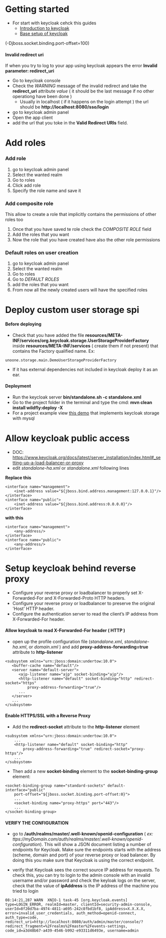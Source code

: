 # Getting started

- For start with keycloak cehck this guides
	- [Introduction to keycloak](https://www.thomasvitale.com/introducing-keycloak-identity-access-management/)
	- [Base setup of keycloak](https://www.thomasvitale.com/keycloak-configuration-authentication-authorisation/)
	
(-Djboss.socket.binding.port-offset=100)
	
#### Invalid redirect uri

If when you try to log to your app using keycloak appears the error **Invalid parameter: redirect_uri**
- Go to keycloak console
- Check the _WARNING_ message of the invalid redirect and take the **redirect_uri** attribute _value_ ( it should be the last message if no other operationg have been done )
	- Usually in localhost ( if it happens on the login attempt ) the url should be **http://localhost:8080/sso/login**
- go to keycloak admin panel
- Open the app client
- add the url that you toke in the **Valid Redirect URIs** field.

# Add roles

### Add role
1. go to keycloak admin panel
2. Select the wanted realm
3. Go to roles
4. Click add role
5. Specify the role name and save it

### Add composite role
This allow to create a role that implicitly contains the permissions of other roles too
1. Once that you have saved te role check the _COMPOSITE ROLE_ field
2. Add the roles that you want
3. Now the role that you have created have also the other role permissions 

### Default roles on user creation
1. go to keycloak admin panel
2. Select the wanted realm
3. Go to roles
4. Go to _DEFAULT ROLES_
5. add the roles that you want
6. From now all the newly created users will have the specified roles

# Deploy custom user storage spi

#### Before deploying

- Check that you have added the file **resources/META-INF/services/org.keycloak.storage.UserStorageProviderFactory** inside **resources/META-INF/services** ( create them if not present) that contains the Factory qualified name. Ex:
```
unoone.storage.main.DemoUserStorageProviderFactory
```

- If it has external dependencies not included in keycloak deploy it as an ear.

#### Deployment

- Run the keycloak server **bin/standalone.sh -c standalone.xml**
- Go to the project folder in the terminal and type the cmd: **mvn clean install wildfly:deploy -X**
- For a project example view [this demo](https://github.com/Linch1/Keycloak-user-storage-demo-mysql) that implements keycloak storage with mysql


# Allow keycloak public access
- DOC: https://www.keycloak.org/docs/latest/server_installation/index.html#_setting-up-a-load-balancer-or-proxy
- edit *standalone-ha.xml* or *standalone.xml* following lines

**Replace this**
```
<interface name="management">
	<inet-address value="${jboss.bind.address.management:127.0.0.1}"/>
</interface>
<interface name="public">
	<inet-address value="${jboss.bind.address:0.0.0.0}"/>
</interface>
```

**with this**
```
<interface name="management">
	<any-address/>
</interface>
<interface name="public">
	<any-address/>
</interface>
```

# Setup keycloak behind reverse proxy

- Configure your reverse proxy or loadbalancer to properly set X-Forwarded-For and X-Forwarded-Proto HTTP headers.
- Configure your reverse proxy or loadbalancer to preserve the original 'Host' HTTP header.
- Configure the authentication server to read the client’s IP address from X-Forwarded-For header.


#### Allow keycloak to read X-Forwarded-For header ( HTTP ) 
- open up the profile configuration file (*standalone.xml*, *standalone-ha.xml*, or *domain.xml* ) and add **proxy-address-forwarding=true** attribute to **http-listener**
```
<subsystem xmlns="urn:jboss:domain:undertow:10.0">
   <buffer-cache name="default"/>
   <server name="default-server">
      <ajp-listener name="ajp" socket-binding="ajp"/>
      <http-listener name="default" socket-binding="http" redirect-socket="https"
          proxy-address-forwarding="true"/>
      ...
   </server>
   ...
</subsystem>
```

#### Enable HTTPS/SSL with a Reverse Proxy

- Add the **redirect-socket** attribute to the **http-listener** element
```
<subsystem xmlns="urn:jboss:domain:undertow:10.0">
    ...
    <http-listener name="default" socket-binding="http"
        proxy-address-forwarding="true" redirect-socket="proxy-https"/>
    ...
</subsystem>
```

- Then add a new **socket-binding** element to the **socket-binding-group** element:
```
<socket-binding-group name="standard-sockets" default-interface="public"
    port-offset="${jboss.socket.binding.port-offset:0}">
    ...
    <socket-binding name="proxy-https" port="443"/>
    ...
</socket-binding-group>
```

#### VERIFY THE CONFIGURATION

- go to **/auth/realms/master/.well-known/openid-configuration** ( _ex: ttps://myDomain.com/auth/realms/master/.well-known/openid-configuration_). This will show a JSON document listing a number of endpoints for Keycloak. Make sure the endpoints starts with the address (scheme, domain and port) of your reverse proxy or load balancer. By doing this you make sure that Keycloak is using the correct endpoint.


- verify that Keycloak sees the correct source IP address for requests. To check this, you can try to login to the admin console with an invalid username and/or password and check the keyloak logs on the server, check that the value of **ipAddress** is the IP address of the machine you tried to login
```
08:14:21,287 WARN  XNIO-1 task-45 [org.keycloak.events] type=LOGIN_ERROR, realmId=master, clientId=security-admin-console, userId=8f20d7ba-4974-4811-a695-242c8fbd1bf8, ipAddress=X.X.X.X, error=invalid_user_credentials, auth_method=openid-connect, auth_type=code, redirect_uri=http://localhost:8080/auth/admin/master/console/?redirect_fragment=%2Frealms%2Fmaster%2Fevents-settings, code_id=a3d48b67-a439-4546-b992-e93311d6493e, username=admin
```
